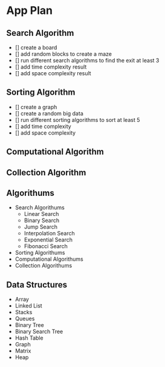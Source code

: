 # App Plan
## Search Algorithm
- [] create a board 
- [] add random blocks to create a maze
- [] run different search algorithms to find the exit at least 3 
- [] add time complexity result
- [] add space complexity result

## Sorting Algorithm
- [] create a graph
- [] create a random big data
- [] run different sorting algorithms to sort at least 5
- [] add time complexity
- [] add space complexity

## Computational Algorithm

## Collection Algorithm

## Algorithums
- Search Algorithums
  - Linear Search 
  - Binary Search
  - Jump Search
  - Interpolation Search
  - Exponential Search
  - Fibonacci Search
- Sorting Algorithums
- Computational Algorithums
- Collection Algorithums
## Data Structures
- Array
- Linked List
- Stacks 
- Queues
- Binary Tree
- Binary Search Tree
- Hash Table
- Graph
- Matrix
- Heap
